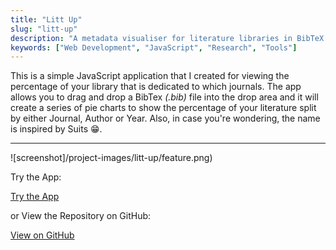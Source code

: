 ```yaml
---
title: "Litt Up"
slug: "litt-up"
description: "A metadata visualiser for literature libraries in BibTeX format"
keywords: ["Web Development", "JavaScript", "Research", "Tools"]
---
```


This is a simple JavaScript application that I created for viewing the percentage of your library that is dedicated to which journals. The app allows you to drag and drop a BibTex _(.bib)_ file into the drop area and it will create a series of pie charts to show the percentage of your literature split by either Journal, Author or Year. Also, in case you're wondering, the name is inspired by Suits 😁.

---

![screenshot]/project-images/litt-up/feature.png)

Try the App:

<a className="btn btn-dark" href="https://gcoulby.github.io/LittUp/"  target="_blank" rel="noopener noreferrer"><i className="fa fa-globe"></i> Try the App</a>

or View the Repository on GitHub:

<a className="btn btn-dark" href="https://github.com/gcoulby/LittUp"  target="_blank" rel="noopener noreferrer"><i className="fa fa-github"></i> View on GitHub</a>
